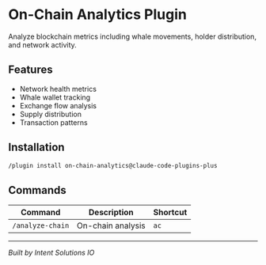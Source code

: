 # On-Chain Analytics Plugin

Analyze blockchain metrics including whale movements, holder distribution, and network activity.

## Features
- Network health metrics
- Whale wallet tracking
- Exchange flow analysis
- Supply distribution
- Transaction patterns

## Installation
```bash
/plugin install on-chain-analytics@claude-code-plugins-plus
```

## Commands
| Command | Description | Shortcut |
|---------|-------------|----------|
| `/analyze-chain` | On-chain analysis | `ac` |

---
*Built by Intent Solutions IO*